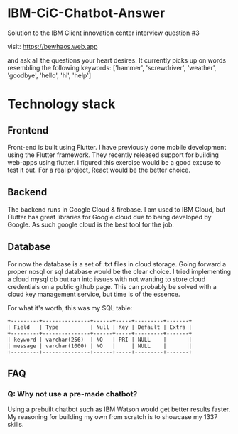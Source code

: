 # IBM-CiC-Chatbot-Answer
Solution to the IBM Client innovation center interview question #3

visit:
https://bewhaos.web.app

and ask all the questions your heart desires. It currently picks up on words resembling the following keywords: ['hammer', 'screwdriver', 'weather', 'goodbye', 'hello', 'hi', 'help']

# Technology stack
## Frontend
Front-end is built using Flutter. I have previously done mobile development using the Flutter framework. They recently released support for building web-apps using flutter. I figured this exercise would be a good excuse to test it out. For a real project, React would be the better choice.
## Backend
The backend runs in Google Cloud & firebase. I am used to IBM Cloud, but Flutter has great libraries for Google cloud due to being developed by Google. As such google cloud is the best tool for the job.
## Database
For now the database is a set of .txt files in cloud storage. Going forward a proper nosql or sql database would be the clear choice. I tried implementing a cloud mysql db but ran into issues with not wanting to store cloud credentials on a public github page. This can probably be solved with a cloud key management service, but time is of the essence.

For what it's worth, this was my SQL table:
```
+---------+---------------+------+-----+---------+-------+
| Field   | Type          | Null | Key | Default | Extra |
+---------+---------------+------+-----+---------+-------+
| keyword | varchar(256)  | NO   | PRI | NULL    |       |
| message | varchar(1000) | NO   |     | NULL    |       |
+---------+---------------+------+-----+---------+-------+
```
## FAQ
### Q: Why not use a pre-made chatbot?
Using a prebuilt chatbot such as IBM Watson would get better results faster. My reasoning for building my own from scratch is to showcase my 1337 skills.